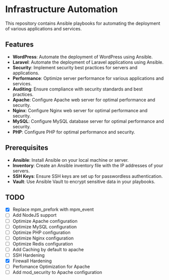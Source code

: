 # Infrastructure Automation

This repository contains Ansible playbooks for automating the deployment of various applications and services.

## Features

- **WordPress**: Automate the deployment of WordPress using Ansible.
- **Laravel**: Automate the deployment of Laravel applications using Ansible.
- **Security**: Implement security best practices for servers and applications.
- **Performance**: Optimize server performance for various applications and services.
- **Auditing**: Ensure compliance with security standards and best practices.
- **Apache**: Configure Apache web server for optimal performance and security.
- **Nginx**: Configure Nginx web server for optimal performance and security.
- **MySQL**: Configure MySQL database server for optimal performance and security.
- **PHP**: Configure PHP for optimal performance and security.

## Prerequisites

- **Ansible**: Install Ansible on your local machine or server.
- **Inventory**: Create an Ansible inventory file with the IP addresses of your servers.
- **SSH Keys**: Ensure SSH keys are set up for passwordless authentication.
- **Vault**: Use Ansible Vault to encrypt sensitive data in your playbooks.

## TODO

- [x] Replace mpm_prefork with mpm_event
- [ ] Add NodeJS support
- [ ] Optimize Apache configuration
- [ ] Optimize MySQL configuration
- [ ] Optimize PHP configuration
- [ ] Optimize Nginx configuration
- [ ] Optimize Redis configuration
- [ ] Add Caching by default to apache
- [ ] SSH Hardening
- [x] Firewall Hardening
- [ ] Perfomance Optimization for Apache
- [ ] Add mod_security to Apache configuration
